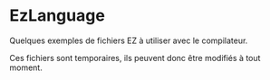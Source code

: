 # EzLanguage

Quelques exemples de fichiers EZ à utiliser avec le compilateur.

Ces fichiers sont temporaires, ils peuvent donc être modifiés à tout moment.
